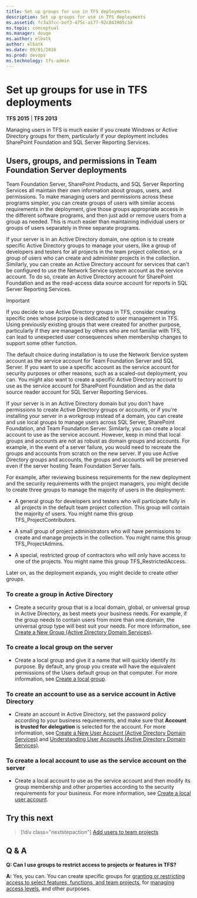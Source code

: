 ```yaml
---
title: Set up groups for use in TFS deployments
description: Set up groups for use in TFS deployments
ms.assetid: fc3a37cc-bef3-475c-a177-92c843905c3d
ms.topic: conceptual
ms.manager: douge
ms.author: elbatk
author: elbatk
ms.date: 09/01/2016
ms.prod: devops
ms.technology: tfs-admin
---
```


# Set up groups for use in TFS deployments

**TFS 2015** | **TFS 2013**

Managing users in TFS is much easier if you create Windows or Active Directory groups for them, particularly if your deployment includes SharePoint Foundation and SQL Server Reporting Services.

## Users, groups, and permissions in Team Foundation Server deployments

Team Foundation Server, SharePoint Products, and SQL Server Reporting Services all maintain their own information about groups, users, and permissions. To make managing users and permissions across these programs simpler, you can create groups of users with similar access requirements in the deployment, give those groups appropriate access in the different software programs, and then just add or remove users from a group as needed. This is much easier than maintaining individual users or groups of users separately in three separate programs.

If your server is in an Active Directory domain, one option is to create specific Active Directory groups to manage your users, like a group of developers and testers for all projects in the team project collection, or a group of users who can create and administer projects in the collection. Similarly, you can create an Active Directory account for services that can't be configured to use the Network Service system account as the service account. To do so, create an Active Directory account for SharePoint Foundation and as the read-access data source account for reports in SQL Server Reporting Services.

> [!IMPORTANT]
> If you decide to use Active Directory groups in TFS, consider creating specific ones whose purpose is dedicated to user management in TFS. Using previously existing groups that were created for another purpose, particularly if they are managed by others who are not familiar with TFS, can lead to unexpected user consequences when membership changes to support some other function.

The default choice during installation is to use the Network Service system account as the service account for Team Foundation Server and SQL Server. If you want to use a specific account as the service account for security purposes or other reasons, such as a scaled-out deployment, you can. You might also want to create a specific Active Directory account to use as the service account for SharePoint Foundation and as the data source reader account for SQL Server Reporting Services.

If your server is in an Active Directory domain but you don't have permissions to create Active Directory groups or accounts, or if you're installing your server in a workgroup instead of a domain, you can create and use local groups to manage users across SQL Server, SharePoint Foundation, and Team Foundation Server. Similarly, you can create a local account to use as the service account. However, keep in mind that local groups and accounts are not as robust as domain groups and accounts. For example, in the event of a server failure, you would need to recreate the groups and accounts from scratch on the new server. If you use Active Directory groups and accounts, the groups and accounts will be preserved even if the server hosting Team Foundation Server fails.

For example, after reviewing business requirements for the new deployment and the security requirements with the project managers, you might decide to create three groups to manage the majority of users in the deployment:

-   A general group for developers and testers who will participate fully in all projects in the default team project collection. This group will contain the majority of users. You might name this group TFS\_ProjectContributors.

-   A small group of project administrators who will have permissions to create and manage projects in the collection. You might name this group TFS\_ProjectAdmins.

-   A special, restricted group of contractors who will only have access to one of the projects. You might name this group TFS\_RestrictedAccess.

Later on, as the deployment expands, you might decide to create other groups.

### To create a group in Active Directory

-   Create a security group that is a local domain, global, or universal group in Active Directory, as best meets your business needs. For example, if the group needs to contain users from more than one domain, the universal group type will best suit your needs. For more information, see [Create a New Group (Active Directory Domain Services)](http://go.microsoft.com/fwlink/?LinkId=235815).

### To create a local group on the server

-   Create a local group and give it a name that will quickly identify its purpose. By default, any group you create will have the equivalent permissions of the Users default group on that computer. For more information, see [Create a local group](http://go.microsoft.com/fwlink/?LinkId=235816).

### To create an account to use as a service account in Active Directory

-   Create an account in Active Directory, set the password policy according to your business requirements, and make sure that **Account is trusted for delegation** is selected for the account. For more information, see [Create a New User Account (Active Directory Domain Services)](http://go.microsoft.com/fwlink/?LinkId=235817) and [Understanding User Accounts (Active Directory Domain Services)](http://go.microsoft.com/fwlink/?LinkId=235818).

### To create a local account to use as the service account on the server

-   Create a local account to use as the service account and then modify its group membership and other properties according to the security requirements for your business. For more information, see [Create a local user account](http://go.microsoft.com/fwlink/?LinkId=235819).

## Try this next
> [!div class="nextstepaction"]
> [Add users to team projects](/vsts/security/add-users-team-project.md) 

## Q & A

**Q: Can I use groups to restrict access to projects or features in TFS?**

**A:** Yes, you can. You can create specific groups for [granting or restricting access to select features, functions, and team projects](/vsts/security/restrict-access.md), for [managing access levels](/vsts/security/change-access-levels.md), and other purposes.

